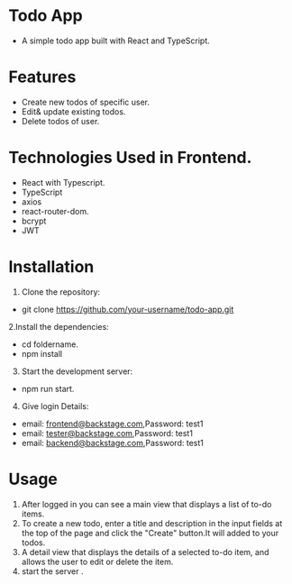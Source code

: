 # Todo App
- A simple todo app built with React and TypeScript.

# Features
- Create new todos of specific user.
- Edit& update existing todos.
- Delete todos of user.

# Technologies Used in Frontend.
- React with Typescript.
- TypeScript
- axios
- react-router-dom.
- bcrypt
- JWT

# Installation

1. Clone the repository:
- git clone https://github.com/your-username/todo-app.git

2.Install the dependencies:
- cd foldername.
- npm install

3. Start the development server:
 - npm run start.
 
4. Give login Details:
 - email: frontend@backstage.com,Password: test1
 - email: tester@backstage.com,Password: test1
 - email: backend@backstage.com,Password: test1
 
# Usage

1. After logged in you can see a main view that displays a list of to-do items.
2. To create a new todo, enter a title and description in the input fields at the top of the page and click the "Create" button.It will added to your todos.
3. A detail view that displays the details of a selected to-do item, and allows the user to edit or delete the item.
4. start the server .






